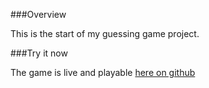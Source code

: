###Overview

This is the start of my guessing game project.

###Try it now

The game is live and playable [here on github](https://estepanov.github.io/GuessingGame/)

